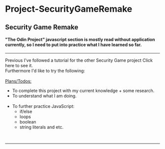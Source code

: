 # Project-SecurityGameRemake
<h2>Security Game Remake</h2>
<h4>"The Odin Project" javascript section is mostly read without application currently, so I need to put into practice what I have learned so far.</h4>
<hr>
Previous I've followed a tutorial for the other Security Game project <a src=https://github.com/mattrich98/Point-and-Click-Security-Game>Click here to see it</a>. 
<br>
Furthermore I'd like to try the following:
<br>
<br>
<u>Plans/Todos:</u>
<ul>
<li>To complete this project with my current knowledge + some research. 
<li>To understand what I am doing. 
<br>
<br>
<li>To further practice JavaScript:
<br>
<ul>
<li>if/else</li> 
<li>loops</li>
<li>boolean</li> 
<li>string literals and etc.</li> 
</ul>
</ul>
<br>
<hr>